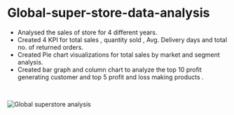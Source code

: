 # Global-super-store-data-analysis 

- Analysed the sales of store for 4 different years.  
- Created 4 KPI for total sales , quantity sold , Avg. Delivery days and total no. of returned orders.  
- Created Pie chart visualizations for total sales by market and segment analysis.  
- Created bar graph and column chart to analyze the top 10 profit generating customer and top 5 profit and loss making products .  

<br> 

![Global superstore analysis](https://github.com/akshay-venur/Global-super-store-data-analysis/assets/43615481/df341e33-1065-43a7-90a0-b65a3f581e45)

